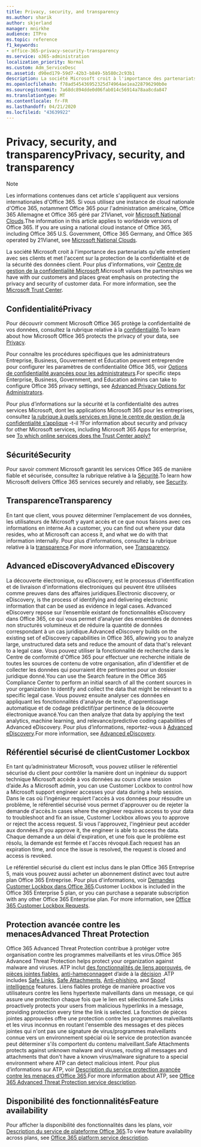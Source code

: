 ```yaml
---
title: Privacy, security, and transparency
ms.author: sharik
author: skjerland
manager: mnirkhe
audience: ITPro
ms.topic: reference
f1_keywords:
- office-365-privacy-security-transparency
ms.service: o365-administration
localization_priority: Normal
ms.custom: Adm_ServiceDesc
ms.assetid: d90ed179-59d7-42b3-b849-5b580c2c93b1
description: La société Microsoft croit à l'importance des partenariats qu'elle entretient avec ses clients et met l'accent sur la protection de la confidentialité et de la sécurité des données client. Pour plus d'informations, voir Centre de gestion de la confidentialité Microsoft.
ms.openlocfilehash: f78ad545436952325d74964ae1ea228796290b0e
ms.sourcegitcommit: 7a68dc894dde0d06fab014c56914a78aa8cda847
ms.translationtype: MT
ms.contentlocale: fr-FR
ms.lasthandoff: 04/21/2020
ms.locfileid: "43639922"
---
```

# <a name="privacy-security-and-transparency"></a><span data-ttu-id="ea847-104">Privacy, security, and transparency</span><span class="sxs-lookup"><span data-stu-id="ea847-104">Privacy, security, and transparency</span></span>

> [!NOTE]
> <span data-ttu-id="ea847-p102">Les informations contenues dans cet article s'appliquent aux versions internationales d'Office 365. Si vous utilisez une instance de cloud nationale d'Office 365, notamment Office 365 pour l'administration américaine, Office 365 Allemagne et Office 365 géré par 21Vianet, voir [Microsoft National Clouds](https://go.microsoft.com/fwlink/?linkid=841582).</span><span class="sxs-lookup"><span data-stu-id="ea847-p102">The information in this article applies to worldwide versions of Office 365. If you are using a national cloud instance of Office 365, including Office 365 U.S. Government, Office 365 Germany, and Office 365 operated by 21Vianet, see [Microsoft National Clouds](https://go.microsoft.com/fwlink/?linkid=841582).</span></span> 
  
<span data-ttu-id="ea847-p103">La société Microsoft croit à l'importance des partenariats qu'elle entretient avec ses clients et met l'accent sur la protection de la confidentialité et de la sécurité des données client. Pour plus d'informations, voir [Centre de gestion de la confidentialité Microsoft](https://go.microsoft.com/fwlink/?LinkID=717951&amp;clcid=0x409).</span><span class="sxs-lookup"><span data-stu-id="ea847-p103">Microsoft values the partnerships we have with our customers and places great emphasis on protecting the privacy and security of customer data. For more information, see the [Microsoft Trust Center](https://go.microsoft.com/fwlink/?LinkID=717951&amp;clcid=0x409).</span></span>
  
## <a name="privacy"></a><span data-ttu-id="ea847-109">Confidentialité</span><span class="sxs-lookup"><span data-stu-id="ea847-109">Privacy</span></span>

<span data-ttu-id="ea847-110">Pour découvrir comment Microsoft Office 365 protège la confidentialité de vos données, consultez la rubrique relative à la [confidentialité](https://go.microsoft.com/fwlink/?LinkID=717953&amp;clcid=0x409).</span><span class="sxs-lookup"><span data-stu-id="ea847-110">To learn about how Microsoft Office 365 protects the privacy of your data, see [Privacy](https://go.microsoft.com/fwlink/?LinkID=717953&amp;clcid=0x409).</span></span> 
  
<span data-ttu-id="ea847-111">Pour connaître les procédures spécifiques que les administrateurs Entreprise, Business, Gouvernement et Éducation peuvent entreprendre pour configurer les paramètres de confidentialité Office 365, voir [Options de confidentialité avancées pour les administrateurs](https://go.microsoft.com/fwlink/p/?LinkID=285202).</span><span class="sxs-lookup"><span data-stu-id="ea847-111">For specific steps Enterprise, Business, Government, and Education admins can take to configure Office 365 privacy settings, see [Advanced Privacy Options for Administrators](https://go.microsoft.com/fwlink/p/?LinkID=285202).</span></span>
  
<span data-ttu-id="ea847-112">Pour plus d’informations sur la sécurité et la confidentialité des autres services Microsoft, dont les applications Microsoft 365 pour les entreprises, consultez [la rubrique à quels services en ligne le centre de gestion de la confidentialité s’applique](https://www.microsoft.com/trustcenter/default.aspx) -t-il ?</span><span class="sxs-lookup"><span data-stu-id="ea847-112">For information about security and privacy for other Microsoft services, including Microsoft 365 Apps for enterprise, see [To which online services does the Trust Center apply?](https://www.microsoft.com/trustcenter/default.aspx)</span></span>
  
## <a name="security"></a><span data-ttu-id="ea847-113">Sécurité</span><span class="sxs-lookup"><span data-stu-id="ea847-113">Security</span></span>

<span data-ttu-id="ea847-114">Pour savoir comment Microsoft garantit les services Office 365 de manière fiable et sécurisée, consultez la rubrique relative à la [Sécurité](https://go.microsoft.com/fwlink/?LinkID=717954&amp;clcid=0x409).</span><span class="sxs-lookup"><span data-stu-id="ea847-114">To learn how Microsoft delivers Office 365 services securely and reliably, see [Security](https://go.microsoft.com/fwlink/?LinkID=717954&amp;clcid=0x409).</span></span>
  
## <a name="transparency"></a><span data-ttu-id="ea847-115">Transparence</span><span class="sxs-lookup"><span data-stu-id="ea847-115">Transparency</span></span>

<span data-ttu-id="ea847-116">En tant que client, vous pouvez déterminer l’emplacement de vos données, les utilisateurs de Microsoft y ayant accès et ce que nous faisons avec ces informations en interne.</span><span class="sxs-lookup"><span data-stu-id="ea847-116">As a customer, you can find out where your data resides, who at Microsoft can access it, and what we do with that information internally.</span></span> <span data-ttu-id="ea847-117">Pour plus d'informations, consultez la rubrique relative à la [transparence](https://go.microsoft.com/fwlink/?LinkID=717955&amp;clcid=0x409).</span><span class="sxs-lookup"><span data-stu-id="ea847-117">For more information, see [Transparency](https://go.microsoft.com/fwlink/?LinkID=717955&amp;clcid=0x409).</span></span>
  
## <a name="advanced-ediscovery"></a><span data-ttu-id="ea847-118">Advanced eDiscovery</span><span class="sxs-lookup"><span data-stu-id="ea847-118">Advanced eDiscovery</span></span>

<span data-ttu-id="ea847-119">La découverte électronique, ou eDiscovery, est le processus d'identification et de livraison d'informations électroniques qui peuvent être utilisées comme preuves dans des affaires juridiques.</span><span class="sxs-lookup"><span data-stu-id="ea847-119">Electronic discovery, or eDiscovery, is the process of identifying and delivering electronic information that can be used as evidence in legal cases.</span></span> <span data-ttu-id="ea847-120">Advanced eDiscovery repose sur l’ensemble existant de fonctionnalités eDiscovery dans Office 365, ce qui vous permet d’analyser des ensembles de données non structurés volumineux et de réduire la quantité de données correspondant à un cas juridique.</span><span class="sxs-lookup"><span data-stu-id="ea847-120">Advanced eDiscovery builds on the existing set of eDiscovery capabilities in Office 365, allowing you to analyze large, unstructured data sets and reduce the amount of data that's relevant to a legal case.</span></span> <span data-ttu-id="ea847-121">Vous pouvez utiliser la fonctionnalité de recherche dans le Centre de conformité d'Office 365 pour effectuer une recherche initiale de toutes les sources de contenu de votre organisation, afin d'identifier et de collecter les données qui pourraient être pertinentes pour un dossier juridique donné.</span><span class="sxs-lookup"><span data-stu-id="ea847-121">You can use the Search feature in the Office 365 Compliance Center to perform an initial search of all the content sources in your organization to identify and collect the data that might be relevant to a specific legal case.</span></span> <span data-ttu-id="ea847-122">Vous pouvez ensuite analyser ces données en appliquant les fonctionnalités d'analyse de texte, d'apprentissage automatique et de codage prédictif/par pertinence de la découverte électronique avancé.</span><span class="sxs-lookup"><span data-stu-id="ea847-122">You can then analyze that data by applying the text analytics, machine learning, and relevance/predictive coding capabilities of Advanced eDiscovery.</span></span> <span data-ttu-id="ea847-123">Pour plus d’informations, reportez-vous à [Advanced eDiscovery](https://go.microsoft.com/fwlink/?LinkID=717971&amp;clcid=0x409).</span><span class="sxs-lookup"><span data-stu-id="ea847-123">For more information, see [Advanced eDiscovery](https://go.microsoft.com/fwlink/?LinkID=717971&amp;clcid=0x409).</span></span>
  
## <a name="customer-lockbox"></a><span data-ttu-id="ea847-124">Référentiel sécurisé de client</span><span class="sxs-lookup"><span data-stu-id="ea847-124">Customer Lockbox</span></span>

<span data-ttu-id="ea847-125">En tant qu’administrateur Microsoft, vous pouvez utiliser le référentiel sécurisé du client pour contrôler la manière dont un ingénieur du support technique Microsoft accède à vos données au cours d’une session d’aide.</span><span class="sxs-lookup"><span data-stu-id="ea847-125">As a Microsoft admin, you can use Customer Lockbox to control how a Microsoft support engineer accesses your data during a help session.</span></span> <span data-ttu-id="ea847-126">Dans le cas où l'ingénieur requiert l'accès à vos données pour résoudre un problème, le référentiel sécurisé vous permet d'approuver ou de rejeter la demande d'accès.</span><span class="sxs-lookup"><span data-stu-id="ea847-126">In cases where the engineer requires access to your data to troubleshoot and fix an issue, Customer Lockbox allows you to approve or reject the access request.</span></span> <span data-ttu-id="ea847-127">Si vous l'approuvez, l'ingénieur peut accéder aux données.</span><span class="sxs-lookup"><span data-stu-id="ea847-127">If you approve it, the engineer is able to access the data.</span></span> <span data-ttu-id="ea847-128">Chaque demande a un délai d'expiration, et une fois que le problème est résolu, la demande est fermée et l'accès révoqué.</span><span class="sxs-lookup"><span data-stu-id="ea847-128">Each request has an expiration time, and once the issue is resolved, the request is closed and access is revoked.</span></span>
  
<span data-ttu-id="ea847-p107">Le référentiel sécurisé du client est inclus dans le plan Office 365 Entreprise 5, mais vous pouvez aussi acheter un abonnement distinct avec tout autre plan Office 365 Entreprise. Pour plus d'informations, voir [Demandes Customer Lockbox dans Office 365](https://go.microsoft.com/fwlink/?LinkID=717969&amp;clcid=0x409).</span><span class="sxs-lookup"><span data-stu-id="ea847-p107">Customer Lockbox is included in the Office 365 Enterprise 5 plan, or you can purchase a separate subscription with any other Office 365 Enterprise plan. For more information, see [Office 365 Customer Lockbox Requests](https://go.microsoft.com/fwlink/?LinkID=717969&amp;clcid=0x409).</span></span>
  
## <a name="advanced-threat-protection"></a><span data-ttu-id="ea847-131">Protection avancée contre les menaces</span><span class="sxs-lookup"><span data-stu-id="ea847-131">Advanced Threat Protection</span></span>

<span data-ttu-id="ea847-132">Office 365 Advanced Threat Protection contribue à protéger votre organisation contre les programmes malveillants et les virus.</span><span class="sxs-lookup"><span data-stu-id="ea847-132">Office 365 Advanced Threat Protection helps protect your organization against malware and viruses.</span></span> <span data-ttu-id="ea847-133">ATP inclut [des fonctionnalités de liens approuvés](https://docs.microsoft.com/office365/securitycompliance/atp-safe-links), de [pièces jointes fiables](https://docs.microsoft.com/office365/securitycompliance/atp-safe-attachments), [anti-hameçonnage](https://docs.microsoft.com/office365/securitycompliance/atp-anti-phishing)et d’aide à la [décision](https://docs.microsoft.com/office365/securitycompliance/learn-about-spoof-intelligence) .</span><span class="sxs-lookup"><span data-stu-id="ea847-133">ATP includes [Safe Links](https://docs.microsoft.com/office365/securitycompliance/atp-safe-links), [Safe Attachments](https://docs.microsoft.com/office365/securitycompliance/atp-safe-attachments), [Anti-phishing](https://docs.microsoft.com/office365/securitycompliance/atp-anti-phishing), and [Spoof intelligence](https://docs.microsoft.com/office365/securitycompliance/learn-about-spoof-intelligence) features.</span></span> <span data-ttu-id="ea847-134">Liens fiables protège de manière proactive vos utilisateurs contre les liens hypertexte malveillants dans un message, ce qui assure une protection chaque fois que le lien est sélectionné.</span><span class="sxs-lookup"><span data-stu-id="ea847-134">Safe Links proactively protects your users from malicious hyperlinks in a message, providing protection every time the link is selected.</span></span> <span data-ttu-id="ea847-135">La fonction de pièces jointes approuvées offre une protection contre les programmes malveillants et les virus inconnus en routant l'ensemble des messages et des pièces jointes qui n'ont pas une signature de virus/programmes malveillants connue vers un environnement spécial où le service de protection avancée peut déterminer s'ils comportent du contenu malveillant.</span><span class="sxs-lookup"><span data-stu-id="ea847-135">Safe Attachments protects against unknown malware and viruses, routing all messages and attachments that don't have a known virus/malware signature to a special environment where ATP can detect malicious intent.</span></span> <span data-ttu-id="ea847-136">Pour plus d’informations sur ATP, voir [Description du service protection avancée contre les menaces d’Office 365](../office-365-advanced-threat-protection-service-description.md).</span><span class="sxs-lookup"><span data-stu-id="ea847-136">For more information about ATP, see [Office 365 Advanced Threat Protection service description](../office-365-advanced-threat-protection-service-description.md).</span></span>
  
## <a name="feature-availability"></a><span data-ttu-id="ea847-137">Disponibilité des fonctionnalités</span><span class="sxs-lookup"><span data-stu-id="ea847-137">Feature availability</span></span>

<span data-ttu-id="ea847-138">Pour afficher la disponibilité des fonctionnalités dans les plans, voir [Description du service de plateforme Office 365](office-365-platform-service-description.md).</span><span class="sxs-lookup"><span data-stu-id="ea847-138">To view feature availability across plans, see [Office 365 platform service description](office-365-platform-service-description.md).</span></span>
  